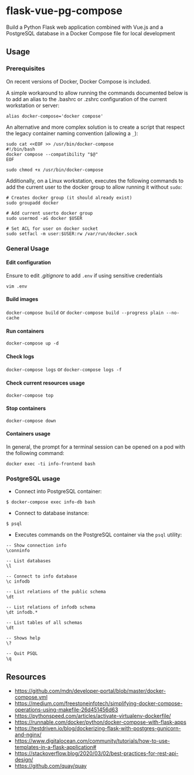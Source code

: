 # flask-vue-pg-compose

Build a Python Flask web application combined with Vue.js and a PostgreSQL database in a Docker Compose file for local development

## Usage

### Prerequisites

On recent versions of Docker, Docker Compose is included.

A simple workaround to allow running the commands documented below is to add an alias to the .bashrc or .zshrc configuration of the current workstation or server:
```
alias docker-compose='docker compose'
```

An alternative and more complex solution is to create a script that respect the legacy container naming convention (allowing a `_`):
```
sudo cat <<EOF >> /usr/bin/docker-compose
#!/bin/bash
docker compose --compatibility "$@"
EOF

sudo chmod +x /usr/bin/docker-compose
```

Additionally, on a Linux workstation, executes the following commands to add the current user to the docker group to allow running it without `sudo`:
```
# Creates docker group (it should already exist)
sudo groupadd docker

# Add current userto docker group
sudo usermod -aG docker $USER

# Set ACL for user on docker socket
sudo setfacl -m user:$USER:rw /var/run/docker.sock
```


### General Usage

#### Edit configuration

Ensure to edit *.gitignore* to add `.env` if using sensitive credentials

`vim .env`


#### Build images

`docker-compose build` or `docker-compose build --progress plain --no-cache`

#### Run containers

`docker-compose up -d`

#### Check logs

`docker-compose logs` or `docker-compose logs -f`

#### Check current resources usage

`docker-compose top`

#### Stop containers

`docker-compose down`

#### Containers usage

In general, the prompt for a terminal session can be opened on a pod with the following command:

`docker exec -ti info-frontend bash`

### PostgreSQL usage

* Connect into PostgreSQL container:

`$ docker-compose exec info-db bash`


* Connect to database instance:

`$ psql`

* Executes commands on the PostgreSQL container via the `psql` utility:

```
-- Show connection info
\conninfo

-- List databases
\l

-- Connect to info database
\c infodb

-- List relations of the public schema
\dt

-- List relations of infodb schema
\dt infodb.*

-- List tables of all schemas
\dt

-- Shows help
\?

-- Quit PSQL
\q
```


## Resources

- https://github.com/mdn/developer-portal/blob/master/docker-compose.yml
- https://medium.com/freestoneinfotech/simplifying-docker-compose-operations-using-makefile-26d451456d63
- https://pythonspeed.com/articles/activate-virtualenv-dockerfile/
- https://runnable.com/docker/python/docker-compose-with-flask-apps
- https://testdriven.io/blog/dockerizing-flask-with-postgres-gunicorn-and-nginx/
- https://www.digitalocean.com/community/tutorials/how-to-use-templates-in-a-flask-application#
- https://stackoverflow.blog/2020/03/02/best-practices-for-rest-api-design/
- https://github.com/quay/quay
